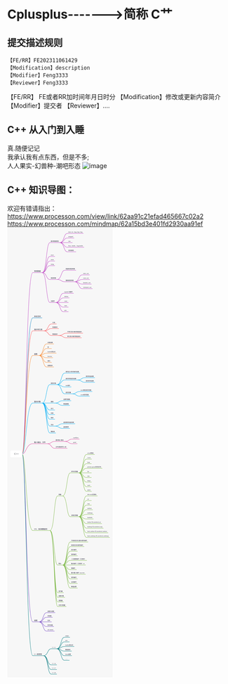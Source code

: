 # Cplusplus------->简称 C艹

## 提交描述规则
```
【FE/RR】FE202311061429
【Modification】description
【Modifier】Feng3333
【Reviewer】Feng3333
```
【FE/RR】 FE或者RR加时间年月日时分
【Modification】修改或更新内容简介
【Modifier】提交者
【Reviewer】....


## C++ 从入门到入睡
真.随便记记  
我承认我有点东西，但是不多;   
人人果实-幻兽种-潮吧形态
![image](https://github.com/Feng3333/Cplusplus-STL/blob/9de9b7eca11de247f329a49e5faa300ee7315c1e/images-folder/psbGPRK9SFM.jpg)


## C++ 知识导图：
欢迎有错请指出：
https://www.processon.com/view/link/62aa91c21efad465667c02a2
https://www.processon.com/mindmap/62a15bd3e401fd2930aa91ef
![image](https://github.com/Feng3333/Cplusplus/blob/8b8d31497a46efcf0bd4b3bd51d119c68b5d7305/images-folder/C++.jpg)
